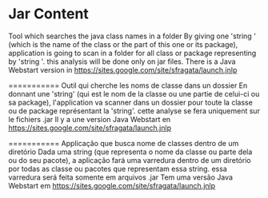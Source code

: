 Jar Content
===========

Tool which searches the java class names in a folder
By giving one 'string ' (which is the name of the class or the part of this one or its package),
application is going to scan in a folder for all class or package
representing by 'string '. this analysis will be done only on jar files.
There is a Java Webstart version in https://sites.google.com/site/sfragata/launch.jnlp

===========
Outil qui cherche les noms de classe dans un dossier
En donnant une 'string' (qui est le nom de la classe ou une partie de celui-ci ou sa package),
l'application va scanner dans un dossier pour toute la classe ou de package
représentant la 'string'. cette analyse se fera uniquement sur​​ le fichiers .jar
Il y a une version Java Webstart en https://sites.google.com/site/sfragata/launch.jnlp

===========
Applicação que busca nome de classes dentro de um diretório
Dada uma string (que representa o nome da classe ou parte dela ou do seu pacote),
a aplicação fará uma varredura dentro de um diretório por todas as classe ou pacotes
que representam essa string. essa varredura será feita somente em arquivos .jar
Tem uma versão Java Webstart em https://sites.google.com/site/sfragata/launch.jnlp